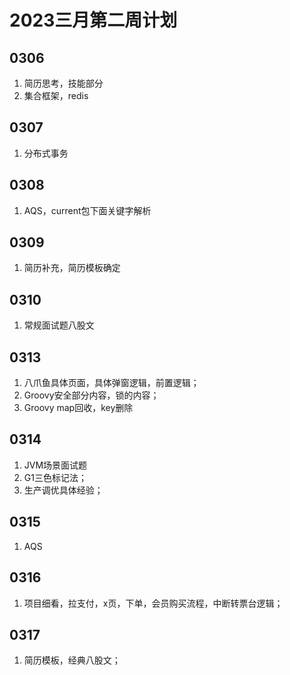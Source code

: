 # 2023三月第二周计划
## 0306
1. 简历思考，技能部分
2. 集合框架，redis

## 0307
1. 分布式事务

## 0308
1. AQS，current包下面关键字解析

## 0309
1. 简历补充，简历模板确定

## 0310
1. 常规面试题八股文

## 0313
1. 八爪鱼具体页面，具体弹窗逻辑，前置逻辑；
2. Groovy安全部分内容，锁的内容；
3. Groovy map回收，key删除

## 0314
1. JVM场景面试题
2. G1三色标记法；
3. 生产调优具体经验；

## 0315
1. AQS

## 0316
1. 项目细看，拉支付，x页，下单，会员购买流程，中断转票台逻辑；

## 0317
1. 简历模板，经典八股文；
